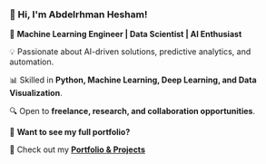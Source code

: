 ### **👋 Hi, I'm Abdelrhman Hesham!**

🚀 **Machine Learning Engineer | Data Scientist | AI Enthusiast**  

💡 Passionate about AI-driven solutions, predictive analytics, and automation.  

📊 Skilled in **Python, Machine Learning, Deep Learning, and Data Visualization**.  

🔍 Open to **freelance, research, and collaboration opportunities**.  

📂 **Want to see my full portfolio?**  

🔗 Check out my **[Portfolio & Projects]((https://github.com/abdelrhmanhesham1/Portfolio))**  
